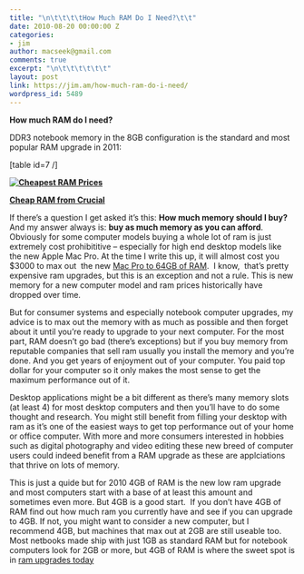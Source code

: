 ```yaml
---
title: "\n\t\t\t\tHow Much RAM Do I Need?\t\t"
date: 2010-08-20 00:00:00 Z
categories:
- jim
author: macseek@gmail.com
comments: true
excerpt: "\n\t\t\t\t\t\t"
layout: post
link: https://jim.am/how-much-ram-do-i-need/
wordpress_id: 5489
---
```


**How much RAM do I need?**




DDR3 notebook memory in the 8GB configuration is the standard and most popular RAM upgrade in 2011:




[table id=7 /]




**[![Cheapest RAM Prices](http://www.jim.am/wp-content/uploads/2010/08/Screen-shot-2011-03-25-at-3.00.24-PM.png)](http://www.amazon.com/gp/product/B001PS9UKW/ref=as_li_ss_tl?ie=UTF8&tag=ramseeker-20&linkCode=as2&camp=1789&creative=390957&creativeASIN=B001PS9UKW)**




**[Cheap RAM from Crucial](http://www.amazon.com/gp/product/B001PS9UKW/ref=as_li_ss_tl?ie=UTF8&tag=ramseeker-20&linkCode=as2&camp=1789&creative=390957&creativeASIN=B001PS9UKW)**




If there’s a question I get asked it’s this: **How much memory should I buy?** And my answer always is: **buy as much memory as you can afford**. Obviously for some computer models buying a whole lot of ram is just extremely cost prohibititive – especially for high end desktop models like the new Apple Mac Pro. At the time I write this up, it will almost cost you $3000 to max out  the new [Mac Pro to 64GB of RAM](http://www.jim.am/memory/Mac_Pro_RAM_Upgrade_Kits_DDR3_1333_with_8GB_RAM/).  I know,  that’s pretty expensive ram upgrades, but this is an exception and not a rule. This is new memory for a new computer model and ram prices historically have dropped over time.




But for consumer systems and especially notebook computer upgrades, my advice is to max out the memory with as much as possible and then forget about it until you’re ready to upgrade to your next computer. For the most part, RAM doesn’t go bad (there’s exceptions) but if you buy memory from reputable companies that sell ram usually you install the memory and you’re done. And you get years of enjoyment out of your computer. You paid top dollar for your computer so it only makes the most sense to get the maximum performance out of it.




Desktop applications might be a bit different as there’s many memory slots (at least 4) for most desktop computers and then you’ll have to do some thought and research. You might still benefit from filling your desktop with ram as it’s one of the easiest ways to get top performance out of your home or office computer. With more and more consumers interested in hobbies such as digital photography and video editing these new breed of computer users could indeed benefit from a RAM upgrade as these are applciations that thrive on lots of memory.




This is just a quide but for 2010 4GB of RAM is the new low ram upgrade and most computers start with a base of at least this amount and sometimes even more. But 4GB is a good start.  If you don’t have 4GB of RAM find out how much ram you currently have and see if you can upgrade to 4GB. If not, you might want to consider a new computer, but I recommend 4GB, but machines that max out at 2GB are still useable too. Most netbooks made ship with just 1GB as standard RAM but for notebook computers look for 2GB or more, but 4GB of RAM is where the sweet spot is in [ram upgrades today](http://www.jim.am)


		
